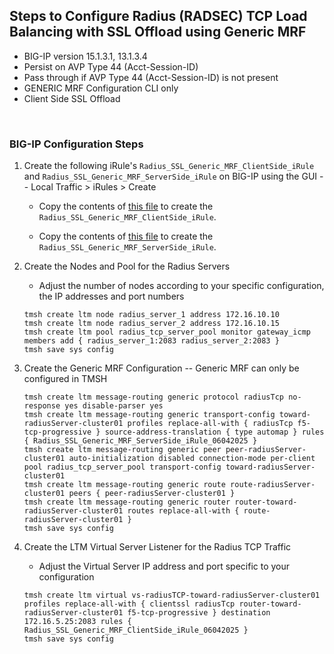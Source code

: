 ## Steps to Configure Radius (RADSEC) TCP Load Balancing with SSL Offload using Generic MRF  

- BIG-IP version 15.1.3.1, 13.1.3.4
- Persist on AVP Type 44 (Acct-Session-ID)
- Pass through if AVP Type 44 (Acct-Session-ID) is not present  
- GENERIC MRF Configuration CLI only  
- Client Side SSL Offload

<br/>  

### BIG-IP Configuration Steps


1. Create the following iRule's `Radius_SSL_Generic_MRF_ClientSide_iRule` and `Radius_SSL_Generic_MRF_ServerSide_iRule` on BIG-IP using the GUI -- Local Traffic > iRules > Create  

    - Copy the contents of [this file](https://github.com/grmarxer/Radius_TCP_Generic_MRF/blob/main/iRules/Radius_SSL_Generic_MRF_ClientSide_iRule_06042025.tcl) to create the `Radius_SSL_Generic_MRF_ClientSide_iRule`.  

    - Copy the contents of [this file](https://github.com/grmarxer/Radius_TCP_Generic_MRF/blob/main/iRules/Radius_SSL_Generic_MRF_ServerSide_iRule_06042025.tcl) to create the `Radius_SSL_Generic_MRF_ServerSide_iRule`.

2.  Create the Nodes and Pool for the Radius Servers  
    - Adjust the number of nodes according to your specific configuration, the IP addresses and port numbers

    ```
    tmsh create ltm node radius_server_1 address 172.16.10.10
    tmsh create ltm node radius_server_2 address 172.16.10.15
    tmsh create ltm pool radius_tcp_server_pool monitor gateway_icmp members add { radius_server_1:2083 radius_server_2:2083 }
    tmsh save sys config
    ```
3. Create the Generic MRF Configuration -- Generic MRF can only be configured in TMSH
    ```
    tmsh create ltm message-routing generic protocol radiusTcp no-response yes disable-parser yes
    tmsh create ltm message-routing generic transport-config toward-radiusServer-cluster01 profiles replace-all-with { radiusTcp f5-tcp-progressive } source-address-translation { type automap } rules { Radius_SSL_Generic_MRF_ServerSide_iRule_06042025 }
    tmsh create ltm message-routing generic peer peer-radiusServer-cluster01 auto-initialization disabled connection-mode per-client pool radius_tcp_server_pool transport-config toward-radiusServer-cluster01
    tmsh create ltm message-routing generic route route-radiusServer-cluster01 peers { peer-radiusServer-cluster01 }
    tmsh create ltm message-routing generic router router-toward-radiusServer-cluster01 routes replace-all-with { route-radiusServer-cluster01 }
    tmsh save sys config
    ```  
4.  Create the LTM Virtual Server Listener for the Radius TCP Traffic
    - Adjust the Virtual Server IP address and port specific to your configuration

    ``` 
    tmsh create ltm virtual vs-radiusTCP-toward-radiusServer-cluster01 profiles replace-all-with { clientssl radiusTcp router-toward-radiusServer-cluster01 f5-tcp-progressive } destination 172.16.5.25:2083 rules { Radius_SSL_Generic_MRF_ClientSide_iRule_06042025 }
    tmsh save sys config
    ```  